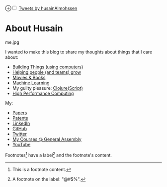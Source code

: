 <p>
    <label for="mn-figure-1" class="margin-toggle">⊕</label><input type="checkbox" id="mn-figure-1" class="margin-toggle">
    <span class="marginnote">
    <a class="twitter-timeline" data-width="220" href="https://twitter.com/husainAlmohssen?ref_src=twsrc%5Etfw">Tweets by husainAlmohssen</a> <script async src="https://platform.twitter.com/widgets.js" charset="utf-8"></script></span>
</p>

# About Husain

me.jpg

I wanted to make this blog to share my thoughts about things that I care about:
- [Building Things (using computers)](/blog/software_engineering)
- [Helping people (and teams) grow](/blog/management)
- [Movies & Books](/blog/movies_n_books)   
- [Machine Learning](/blog/Machine_Learning)
- My guilty pleasure: [Clojure(Script)](http://clojure.org)
- [High Performance Computing](http://web.mit.edu/husain/www/)


My:
- [Papers](http://scholar.google.com/citations?user=CugFCugAAAAJ&hl=en)
- [Patents](https://patents.google.com/?inventor=Husain+al-mohssen&oq=Husain+al-mohssen)
- [LinkedIn](https://www.linkedin.com/in/husainalmohssen/)
- [GitHub](https://github.com/mohsseha)
- [Twitter](https://www.twitter.com/husainalmohssen)
- [My Courses @ General Assembly](https://generalassemb.ly/instructors/husain-al-mohssen/11766)
- [YouTube](https://www.youtube.com/channel/UCfik4WDJokKNHJq5Py8WfwA)




Footnotes[^1] have a label[^@#$%] and the footnote's content.

[^1]: This is a footnote content.
[^@#$%]: A footnote on the label: "@#$%".
